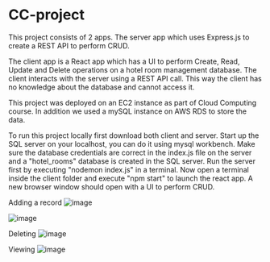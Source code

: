 # CC-project

This project consists of 2 apps.
The server app which uses Express.js to create a REST API to perform CRUD.

The client app is a React app which has a UI to perform Create, Read, Update and Delete operations on a hotel room management database.
The client interacts with the server using a REST API call. This way the client has no knowledge about the database and cannot access it.

This project was deployed on an EC2 instance as part of Cloud Computing course. In addition we used a mySQL instance on AWS RDS to store the data.


To run this project locally first download both client and server.
Start up the SQL server on your localhost, you can do it using mysql workbench.
Make sure the database credentials are correct in the index.js file on the server and a "hotel_rooms" database is created in the SQL server.
Run the server first by executing "nodemon index.js" in a terminal.
Now open a terminal inside the client folder and execute "npm start" to launch the react app.
A new browser window should open with a UI to perform CRUD.


Adding a record
![image](https://github.com/Karrtt/CC-project/assets/79457820/82d5965d-9c09-434b-9178-6ab08384c25c)

![image](https://github.com/Karrtt/CC-project/assets/79457820/9f088ce6-ce0a-4474-8081-8e50877ba39f)


Deleting 
![image](https://github.com/Karrtt/CC-project/assets/79457820/2a315fc8-f5a6-4134-b6fc-f168652e085d)

Viewing 
![image](https://github.com/Karrtt/CC-project/assets/79457820/4a8c4dc4-02ce-451a-986f-77199b525216)
